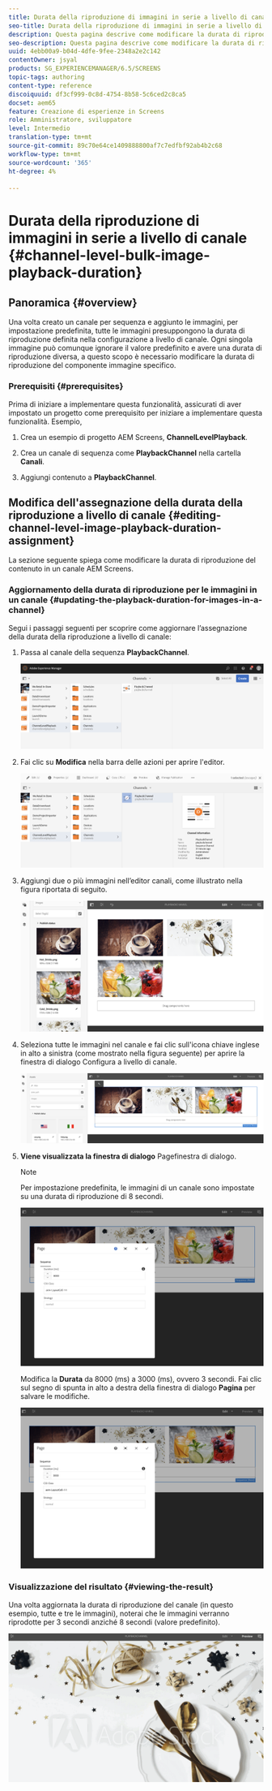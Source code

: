 ```yaml
---
title: Durata della riproduzione di immagini in serie a livello di canale
seo-title: Durata della riproduzione di immagini in serie a livello di canale
description: Questa pagina descrive come modificare la durata di riproduzione di un componente immagine specifico.
seo-description: Questa pagina descrive come modificare la durata di riproduzione di un componente immagine specifico.
uuid: 4ebb00a9-b04d-4dfe-9fee-2348a2e2c142
contentOwner: jsyal
products: SG_EXPERIENCEMANAGER/6.5/SCREENS
topic-tags: authoring
content-type: reference
discoiquuid: df3cf999-0c8d-4754-8b58-5c6ced2c8ca5
docset: aem65
feature: Creazione di esperienze in Screens
role: Amministratore, sviluppatore
level: Intermedio
translation-type: tm+mt
source-git-commit: 89c70e64ce1409888800af7c7edfbf92ab4b2c68
workflow-type: tm+mt
source-wordcount: '365'
ht-degree: 4%

---
```



# Durata della riproduzione di immagini in serie a livello di canale {#channel-level-bulk-image-playback-duration}

## Panoramica {#overview}

Una volta creato un canale per sequenza e aggiunto le immagini, per impostazione predefinita, tutte le immagini presuppongono la durata di riproduzione definita nella configurazione a livello di canale. Ogni singola immagine può comunque ignorare il valore predefinito e avere una durata di riproduzione diversa, a questo scopo è necessario modificare la durata di riproduzione del componente immagine specifico.

### Prerequisiti {#prerequisites}

Prima di iniziare a implementare questa funzionalità, assicurati di aver impostato un progetto come prerequisito per iniziare a implementare questa funzionalità. Esempio,

1. Crea un esempio di progetto AEM Screens, **ChannelLevelPlayback**.

1. Crea un canale di sequenza come **PlaybackChannel** nella cartella **Canali**.

1. Aggiungi contenuto a **PlaybackChannel**.

## Modifica dell&#39;assegnazione della durata della riproduzione a livello di canale {#editing-channel-level-image-playback-duration-assignment}

La sezione seguente spiega come modificare la durata di riproduzione del contenuto in un canale AEM Screens.

### Aggiornamento della durata di riproduzione per le immagini in un canale {#updating-the-playback-duration-for-images-in-a-channel}

Segui i passaggi seguenti per scoprire come aggiornare l’assegnazione della durata della riproduzione a livello di canale:

1. Passa al canale della sequenza **PlaybackChannel**.

   ![screen_shot_2019-06-24at62818pm](assets/screen_shot_2019-06-24at62818pm.png)

1. Fai clic su **Modifica** nella barra delle azioni per aprire l&#39;editor.

   ![screen_shot_2019-06-24at70141pm](assets/screen_shot_2019-06-24at70141pm.png)

1. Aggiungi due o più immagini nell’editor canali, come illustrato nella figura riportata di seguito.

   ![screen_shot_2019-06-24at90534pm](assets/screen_shot_2019-06-24at90534pm.png)

1. Seleziona tutte le immagini nel canale e fai clic sull&#39;icona chiave inglese in alto a sinistra (come mostrato nella figura seguente) per aprire la finestra di dialogo Configura a livello di canale.

   ![screen_shot_2019-06-25at95945am](assets/screen_shot_2019-06-25at95945am.png)

1. **Viene visualizzata la finestra di dialogo** Pagefinestra di dialogo.

   >[!NOTE]
   >Per impostazione predefinita, le immagini di un canale sono impostate su una durata di riproduzione di 8 secondi.

   ![screen_shot_2019-06-25at100343am](assets/screen_shot_2019-06-25at100343am.png)

   Modifica la **Durata** da 8000 (ms) a 3000 (ms), ovvero 3 secondi. Fai clic sul segno di spunta in alto a destra della finestra di dialogo **Pagina** per salvare le modifiche.

   ![screen_shot_2019-06-25at101527am](assets/screen_shot_2019-06-25at101527am.png)

### Visualizzazione del risultato {#viewing-the-result}

Una volta aggiornata la durata di riproduzione del canale (in questo esempio, tutte e tre le immagini), noterai che le immagini verranno riprodotte per 3 secondi anziché 8 secondi (valore predefinito).

![channel_preview](assets/channel_preview.gif)

